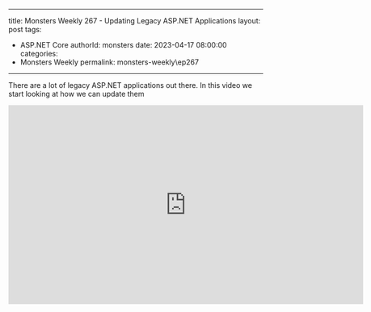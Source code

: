 
---
title: Monsters Weekly 267 -  Updating Legacy ASP.NET Applications
layout: post
tags: 
  - ASP.NET Core
authorId: monsters
date: 2023-04-17 08:00:00
categories:
  - Monsters Weekly
permalink: monsters-weekly\ep267
---

There are a lot of legacy ASP.NET applications out there. In this video we start looking at how we can update them

<iframe width="702" height="395" src="https://www.youtube.com/embed/kOpUGdJIx4k" frameborder="0" allow="accelerometer; autoplay; encrypted-media; gyroscope; picture-in-picture" allowfullscreen></iframe>
